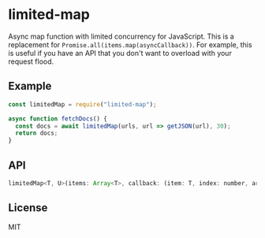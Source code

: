 # limited-map

Async map function with limited concurrency for JavaScript. This is a replacement for `Promise.all(items.map(asyncCallback))`. For example, this is useful if you have an API that you don't want to overload with your request flood. 

## Example

```javascript
const limitedMap = require("limited-map");

async function fetchDocs() {
  const docs = await limitedMap(urls, url => getJSON(url), 30);
  return docs;
}
```

## API

```javascript
limitedMap<T, U>(items: Array<T>, callback: (item: T, index: number, array: Array<T>) => Promise<U>, concurrency: number): Promise<Array<U>>
```

## License
MIT
